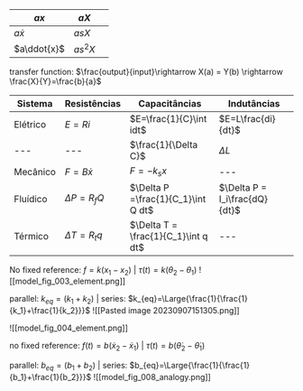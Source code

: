
| $ax$        | $aX$    |     |
| ----------- | ------- | --- |
| $a\dot{x}$  | $asX$   |     |
| $a\ddot{x}$ | $as^2X$ |     |
transfer function: $\frac{output}{input}\rightarrow X(a) = Y(b) \rightarrow \frac{X}{Y}=\frac{b}{a}$

| Sistema  | Resistências       | Capacitâncias                       | Indutâncias                   |
| -------- | ------------------ | ----------------------------------- | ----------------------------- |
| Elétrico | $E = Ri$           | $E=\frac{1}{C}\int idt$             | $E=L\frac{di}{dt}$            |
| ---      | ---                | $\frac{1}{\Delta C}$                | $\Delta L$                    |
| Mecânico | $F = B\dot{x}$     | $F = -k_s x$                        | ---                           |
| Fluídico | $\Delta P = R_f Q$ | $\Delta P =\frac{1}{C_1}\int Q dt$  | $\Delta P = I_i\frac{dQ}{dt}$ |
| Térmico  | $\Delta T = R_t q$ | $\Delta T = \frac{1}{C_1}\int q dt$ | ---                           |
 No fixed reference:
$f = k(x_1 - x_2)$ | $\tau(t)=k(\theta_2 -\theta_1)$
 ![[model_fig_003_element.png]]
 
 parallel: $k_{eq}=(k_1+k_2)$  |  series: $k_{eq}=\Large{\frac{1}{\frac{1}{k_1}+\frac{1}{k_2}}}$
![[Pasted image 20230907151305.png]]

![[model_fig_004_element.png]]

no fixed reference: $f(t)=b(\dot{x}_2 - \dot{x}_1)$   |   $\tau(t)=b(\dot{\theta}_2-\dot{\theta}_1)$

parallel: $b_{eq}=(b_1+b_2)$ | series: $b_{eq}=\Large{\frac{1}{\frac{1}{b_1}+\frac{1}{b_2}}}$
![[model_fig_008_analogy.png]]